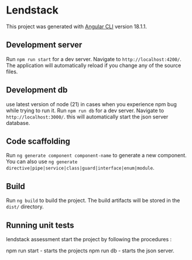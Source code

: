 # Lendstack

This project was generated with [Angular CLI](https://github.com/angular/angular-cli) version 18.1.1.

## Development server

Run `npm run start` for a dev server. Navigate to `http://localhost:4200/`. The application will automatically reload if you change any of the source files.

## Development db
use latest version of node (21) in cases when you experience npm bug while trying to run it.
Run `npm run db` for a dev server. Navigate to `http://localhost:3000/`. this will automatically start the json server database.

## Code scaffolding

Run `ng generate component component-name` to generate a new component. You can also use `ng generate directive|pipe|service|class|guard|interface|enum|module`.

## Build

Run `ng build` to build the project. The build artifacts will be stored in the `dist/` directory.

## Running unit tests
lendstack assessment
start the project by following the procedures :

npm run start - starts the projects
npm run db - starts the json server.  

